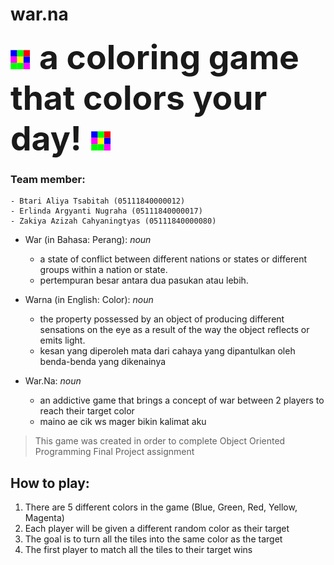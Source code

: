 # war.na
<span style="font-size:40pt;"> ![alt-text][logo] **a coloring game that colors your day!** ![alt-text][logo] </span>

### Team member:
```
- Btari Aliya Tsabitah (05111840000012)
- Erlinda Argyanti Nugraha (05111840000017)
- Zakiya Azizah Cahyaningtyas (05111840000080)
```

- War (in Bahasa: Perang):
  *noun*
  - a state of conflict between different nations or states or different groups within a nation or state.
  - pertempuran besar antara dua pasukan atau lebih.

- Warna (in English: Color):
  *noun*
  - the property possessed by an object of producing different sensations on the eye 
  as a result of the way the object reflects or emits light.
  -  kesan yang diperoleh mata dari cahaya yang dipantulkan oleh benda-benda yang dikenainya
  
- War.Na:
  *noun*
  - an addictive game that brings a concept of war between 2 players to reach their target color
  - maino ae cik ws mager bikin kalimat aku
  
[logo]: https://github.com/coll-j/war.na/blob/master/src/rsrc/icon_31.png "war.na logo"
> This game was created in order to complete 
> Object Oriented Programming Final Project assignment

## How to play:
1. There are 5 different colors in the game (Blue, Green, Red, Yellow, Magenta)
2. Each player will be given a different random color as their target
3. The goal is to turn all the tiles into the same color as the target
4. The first player to match all the tiles to their target wins
